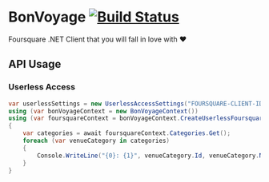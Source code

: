 # BonVoyage [![Build Status](https://travis-ci.org/tugberkugurlu/BonVoyage.svg?branch=master)](https://travis-ci.org/tugberkugurlu/BonVoyage)

Foursquare .NET Client that you will fall in love with  ❤️

## API Usage

### Userless Access

```csharp
var userlessSettings = new UserlessAccessSettings("FOURSQUARE-CLIENT-ID", "FOURSQUARE-CLIENT-SECRET");
using (var bonVoyageContext = new BonVoyageContext())
using (var foursquareContext = bonVoyageContext.CreateUserlessFoursquareContext(userlessSettings))
{
    var categories = await foursquareContext.Categories.Get();
    foreach (var venueCategory in categories)
    {
        Console.WriteLine("{0}: {1}", venueCategory.Id, venueCategory.Name);
    }
}
```